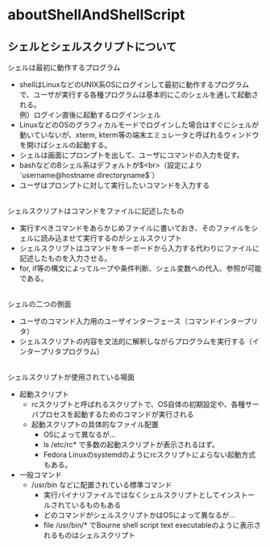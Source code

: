 # aboutShellAndShellScript

## シェルとシェルスクリプトについて
シェルは最初に動作するプログラム
- shellはLinuxなどのUNIX系OSにログインして最初に動作するプログラムで、ユーザが実行する各種プログラムは基本的にこのシェルを通して起動される。
<br>例）ログイン直後に起動するログインシェル
- LinuxなどのOSのグラフィカルモードでログインした場合はすぐにシェルが動いていないが、xterm, kterm等の端末エミュレータと呼ばれるウィンドウを開けばシェルの起動する。
- シェルは画面にプロンプトを出して、ユーザにコマンドの入力を促す。
- bashなどのBシェル系はデフォルトが$<br>（設定により`username@hostname directoryname$`）
- ユーザはプロンプトに対して実行したいコマンドを入力する

<br>シェルスクリプトはコマンドをファイルに記述したもの
- 実行すべきコマンドをあらかじめファイルに書いておき、そのファイルをシェルに読み込ませて実行するのがシェルスクリプト
- シェルスクリプトはコマンドをキーボードから入力する代わりにファイルに記述したものを入力させる。
- for, if等の構文によってループや条件判断、シェル変数への代入、参照が可能である。

<br>シェルの二つの側面
- ユーザのコマンド入力用のユーザインターフェース（コマンドインタープリタ）
- シェルスクリプトの内容を文法的に解釈しながらプログラムを実行する（インタープリタプログラム）

<br>シェルスクリプトが使用されている場面
- 起動スクリプト
    - rcスクリプトと呼ばれるスクリプトで、OS自体の初期設定や、各種サーバプロセスを起動するためのコマンドが実行される
    - 起動スクリプトの具体的なファイル配置
        - OSによって異なるが...
        - ls /etc/rc* で多数の起動スクリプトが表示されるはず。
        - Fedora Linuxのsystemdのようにrcスクリプトによらない起動方式もある。
- 一般コマンド
    - /usr/bin などに配置されている標準コマンド
        - 実行バイナリファイルではなくシェルスクリプトとしてインストールされているものもある
        - どのコマンドがシェルスクリプトかはOSによって異なるが...
        - file /usr/bin/* でBourne shell script text executableのように表示されるものはシェルスクリプト
